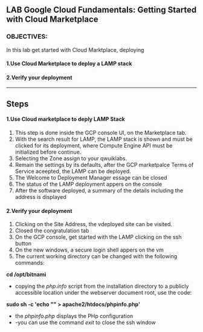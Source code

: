 ## LAB Google Cloud Fundamentals: Getting Started with Cloud Marketplace

### OBJECTIVES:
In this lab get started with Cloud Marktplace, deploying

#### 1.Use Cloud Marketplace to deploy a LAMP stack
#### 2.Verify your deployment
***

## Steps
#### 1.Use Cloud marketplace to deply LAMP Stack
1. This step is done inside the GCP console UI, on the Marketplace tab. 
2. With the search result for LAMP, the LAMP stack is shown and must be clicked for its deployment, where Compute Engine API must be initialized before continue.
3. Selecting the Zone assign to your qwuiklabs.
4. Remain the settings by its defaults, after the GCP marketpalce Terms of Service aceepted, the LAMP can be deployed.
5. The Welcome to Deployment Manager essage can be closed
6. The status of the LAMP deployment appers on the console
7. After the software deployed, a summary of the details including the address is displayed

#### 2.Verify your deployment
1. Clicking on the Site Address, the vdeployed site can be visited.
2. Closed the congratulation tab
3. On the GCP console, get started with the LAMP clicking on the ssh button
4. On the new windows, a secure login shell appers on the vm
5. The current working directory can be changed with the following commands:

**cd /opt/bitnami**

- copying the *php.info* script from the installation directory to a publicly accessible location under the webserver document root, use the code:

**sudo sh -c 'echo "<?php phpinfo(); ?>" > apache2/htdocs/phpinfo.php'**

- the *phpinfo.php* displays the PHp configuration
- -you can use the command *exit* to close the ssh window
